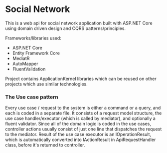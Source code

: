 # Social Network

This is a web api for social network application built with ASP.NET Core using domain driven design and CQRS patterns/principles.

Frameworks/libraries used:
* ASP.NET Core
* Entity Framework Core
* MediatR
* AutoMapper
* FluentValidation

Project contains ApplicationKernel libraries which can be reused on other projects which use similar technologies.

### The Use case pattern
Every use case / request to the system is either a command or a query, and each is coded in a separate file. It consists of a request model structure, the use case handler/executor (which is called by mediator), and optionally a fluent validator.
Since all of the domain logic is coded in the use cases, controller actions usually consist of just one line that dispatches the request to the mediator.
Result of the use case executor is an IOperationResult, which is automatically converted into IActionResult in ApiRequestHandler class, before it's returned to controller.

